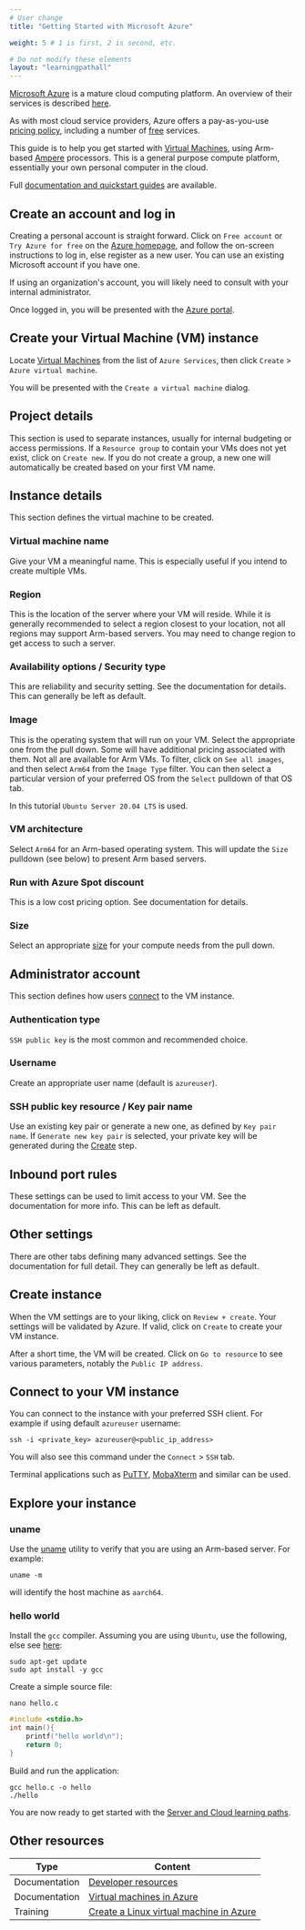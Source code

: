 ```yaml
---
# User change
title: "Getting Started with Microsoft Azure"

weight: 5 # 1 is first, 2 is second, etc.

# Do not modify these elements
layout: "learningpathall"
---
```

[Microsoft Azure](https://azure.microsoft.com/) is a mature cloud computing platform. An overview of their services is described [here](https://azure.microsoft.com/en-us/get-started/).

As with most cloud service providers, Azure offers a pay-as-you-use [pricing policy](https://azure.microsoft.com/en-us/pricing/), including a number of [free](https://azure.microsoft.com/en-us/free/) services.

This guide is to help you get started with [Virtual Machines](https://azure.microsoft.com/en-us/products/virtual-machines/), using Arm-based [Ampere](https://azure.microsoft.com/en-us/blog/azure-virtual-machines-with-ampere-altra-arm-based-processors-generally-available/) processors. This is a general purpose compute platform, essentially your own personal computer in the cloud.

Full [documentation and quickstart guides](https://learn.microsoft.com/en-us/azure/virtual-machines/) are available.

## Create an account and log in

Creating a personal account is straight forward. Click on `Free account` or `Try Azure for free` on the [Azure homepage](https://azure.microsoft.com), and follow the on-screen instructions to log in, else register as a new user. You can use an existing Microsoft account if you have one.

If using an organization's account, you will likely need to consult with your internal administrator.

Once logged in, you will be presented with the [Azure portal](https://portal.azure.com).

## Create your Virtual Machine (VM) instance

Locate [Virtual Machines](https://portal.azure.com/#view/HubsExtension/BrowseResource/resourceType/Microsoft.Compute%2FVirtualMachines) from the list of `Azure Services`, then click `Create` > `Azure virtual machine`.

You will be presented with the `Create a virtual machine` dialog.

## Project details

This section is used to separate instances, usually for internal budgeting or access permissions. If a `Resource group` to contain your VMs does not yet exist, click on `Create new`. If you do not create a group, a new one will automatically be created based on your first VM name.

## Instance details

This section defines the virtual machine to be created.

### Virtual machine name

Give your VM a meaningful name. This is especially useful if you intend to create multiple VMs.

### Region

This is the location of the server where your VM will reside. While it is generally recommended to select a region closest to your location, not all regions may support Arm-based servers. You may need to change region to get access to such a server.

### Availability options / Security type

This are reliability and security setting. See the documentation for details. This can generally be left as default.

### Image

This is the operating system that will run on your VM. Select the appropriate one from the pull down. Some will have additional pricing associated with them. Not all are available for Arm VMs. To filter, click on `See all images`, and then select `Arm64` from the `Image Type` filter. You can then select a particular version of your preferred OS from the `Select` pulldown of that OS tab.

In this tutorial `Ubuntu Server 20.04 LTS` is used.

### VM architecture

Select `Arm64` for an Arm-based operating system. This will update the `Size` pulldown (see below) to present Arm based servers.

### Run with Azure Spot discount

This is a low cost pricing option. See documentation for details.

### Size

Select an appropriate [size](https://learn.microsoft.com/en-us/azure/virtual-machines/sizes) for your compute needs from the pull down.

## Administrator account

This section defines how users [connect](https://learn.microsoft.com/en-us/azure/virtual-machines/linux-vm-connect) to the VM instance.

### Authentication type

 `SSH public key` is the most common and recommended choice.

 ### Username

 Create an appropriate user name (default is `azureuser`).

 ### SSH public key resource / Key pair name

 Use an existing key pair or generate a new one, as defined by `Key pair name`. If `Generate new key pair` is selected, your private key will be generated during the [Create](#create-instance) step.

## Inbound port rules

These settings can be used to limit access to your VM. See the documentation for more info. This can be left as default.

## Other settings

There are other tabs defining many advanced settings. See the documentation for full detail. They can generally be left as default.

## Create instance

When the VM settings are to your liking, click on `Review + create`. Your settings will be validated by Azure. If valid, click on `Create` to create your VM instance.

After a short time, the VM will be created. Click on `Go to resource` to see various parameters, notably the `Public IP address`.

## Connect to your VM instance

You can connect to the instance with your preferred SSH client. For example if using default `azureuser` username:
```console
ssh -i <private_key> azureuser@<public_ip_address>
```
You will also see this command under the `Connect` > `SSH` tab.

Terminal applications such as [PuTTY](https://www.putty.org/), [MobaXterm](https://mobaxterm.mobatek.net/) and similar can be used.

## Explore your instance

### uname

Use the [uname](https://en.wikipedia.org/wiki/Uname) utility to verify that you are using an Arm-based server. For example:
```console
uname -m
```
will identify the host machine as `aarch64`.

### hello world

Install the `gcc` compiler. Assuming you are using `Ubuntu`, use the following, else see [here](/install-tools/gcc):
```console
sudo apt-get update
sudo apt install -y gcc
```
Create a simple source file:
```console
nano hello.c
```
```C
#include <stdio.h>
int main(){
    printf("hello world\n");
    return 0;
}
```
Build and run the application:
```console
gcc hello.c -o hello
./hello
```

You are now ready to get started with the [Server and Cloud learning paths](/learning-paths/server-and-cloud/).

## Other resources

| Type          | Content             |
| ---           | ---                 |
| Documentation | [Developer resources](https://learn.microsoft.com/en-us/azure/developer/) |
| Documentation | [Virtual machines in Azure](https://learn.microsoft.com/en-us/azure/virtual-machines/) |
| Training      | [Create a Linux virtual machine in Azure](https://learn.microsoft.com/en-us/training/modules/create-linux-virtual-machine-in-azure/) |

